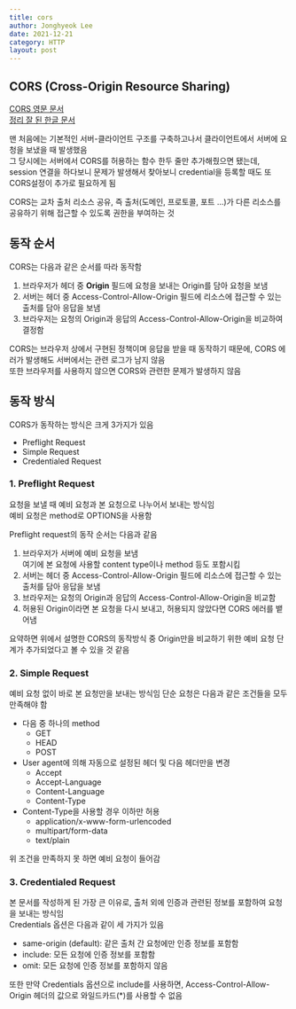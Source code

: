 ```yaml
---
title: cors
author: Jonghyeok Lee
date: 2021-12-21
category: HTTP
layout: post
---
```


## CORS (Cross-Origin Resource Sharing)

[CORS 영문 문서][1]  
[정리 잘 된 한글 문서][2]

맨 처음에는 기본적인 서버-클라이언트 구조를 구축하고나서 클라이언트에서 서버에 요청을 보냈을 때 발생했음  
그 당시에는 서버에서 CORS를 허용하는 함수 한두 줄만 추가해줬으면 됐는데, session 연결을 하다보니 문제가 발생해서 찾아보니 credential을 등록할 때도 또 CORS설정이 추가로 필요하게 됨

CORS는 교차 출처 리소스 공유, 즉 출처(도메인, 프로토콜, 포트 ...)가 다른 리소스를 공유하기 위해 접근할 수 있도록 권한을 부여하는 것


## 동작 순서
CORS는 다음과 같은 순서를 따라 동작함
1. 브라우저가 헤더 중 **Origin** 필드에 요청을 보내는 Origin를 담아 요청을 보냄
2. 서버는 헤더 중 Access-Control-Allow-Origin 필드에 리소스에 접근할 수 있는 출처를 담아 응답을 보냄
3. 브라우저는 요청의 Origin과 응답의 Access-Control-Allow-Origin을 비교하여 결정함

CORS는 브라우저 상에서 구현된 정책이며 응답을 받을 때 동작하기 때문에, CORS 에러가 발생해도 서버에서는 관련 로그가 남지 않음  
또한 브라우저를 사용하지 않으면 CORS와 관련한 문제가 발생하지 않음


## 동작 방식
CORS가 동작하는 방식은 크게 3가지가 있음
* Preflight Request  
* Simple Request  
* Credentialed Request


### 1. Preflight Request
요청을 보낼 때 예비 요청과 본 요청으로 나누어서 보내는 방식임  
예비 요청은 method로 OPTIONS을 사용함  

Preflight request의 동작 순서는 다음과 같음
1. 브라우저가 서버에 예비 요청을 보냄  
   여기에 본 요청에 사용할 content type이나 method 등도 포함시킴 
2. 서버는 헤더 중 Access-Control-Allow-Origin 필드에 리소스에 접근할 수 있는 출처를 담아 응답을 보냄
3. 브라우저는 요청의 Origin과 응답의 Access-Control-Allow-Origin을 비교함
4. 허용된 Origin이라면 본 요청을 다시 보내고, 허용되지 않았다면 CORS 에러를 뱉어냄

요약하면 위에서 설명한 CORS의 동작방식 중 Origin만을 비교하기 위한 예비 요청 단계가 추가되었다고 볼 수 있을 것 같음

### 2. Simple Request
예비 요청 없이 바로 본 요청만을 보내는 방식임
단순 요청은 다음과 같은 조건들을 모두 만족해야 함
* 다음 중 하나의 method
	* GET  
	* HEAD
	* POST
* User agent에 의해 자동으로 설정된 헤더 및 다음 헤더만을 변경
	* Accept
	* Accept-Language
	* Content-Language
	* Content-Type
* Content-Type을 사용할 경우 이하만 허용
	* application/x-www-form-urlencoded
	* multipart/form-data
	* text/plain
	
위 조건을 만족하지 못 하면 예비 요청이 들어감

### 3. Credentialed Request
본 문서를 작성하게 된 가장 큰 이유로, 출처 외에 인증과 관련된 정보를 포함하여 요청을 보내는 방식임  
Credentials 옵션은 다음과 같이 세 가지가 있음
* same-origin (default): 같은 출처 간 요청에만 인증 정보를 포함함
* include: 모든 요청에 인증 정보를 포함함
* omit: 모든 요청에 인증 정보를 포함하지 않음

또한 만약 Credentials 옵션으로 include를 사용하면, Access-Control-Allow-Origin 헤더의 값으로 와일드카드(*)를 사용할 수 없음

[1]: https://developer.mozilla.org/en-US/docs/Web/HTTP/CORS
[2]: https://evan-moon.github.io/2020/05/21/about-cors/
